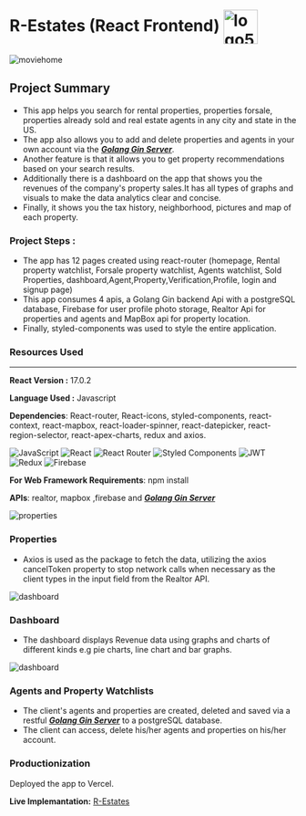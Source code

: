 # R-Estates (React Frontend) <img src="https://i.ibb.co/rmLT8kk/logo.png" alt="logo5" border="0" align="center" width="60" border-radius="15">
<img src="https://i.ibb.co/ph3VhnM/home.png" alt="moviehome" border="0">

## Project Summary 
* This app helps you search for rental properties, properties forsale, properties already sold and real estate agents in any city and state in the US.
* The app also allows you to add and delete properties and agents in your own account via the [***Golang Gin Server***](https://github.com/mk870/realEstateApp-server). 
* Another feature is that it allows you to get property recommendations based on your search results.
* Additionally there is a dashboard on the app that shows you the revenues of the company's property sales.It has all types of graphs and visuals to make the data analytics clear and concise.
* Finally, it shows you the tax history, neighborhood, pictures and map of each property.
### Project Steps :
* The app has 12 pages created using react-router (homepage, Rental property watchlist, Forsale property watchlist, Agents watchlist, Sold Properties, dashboard,Agent,Property,Verification,Profile, login and signup page)
* This app consumes 4 apis, a Golang Gin backend Api with a postgreSQL database, Firebase for user profile photo storage, Realtor Api for properties and agents and MapBox api for property location.
* Finally, styled-components was used to style the entire application.

### **Resources Used**
***
**React Version :** 17.0.2  

**Language Used :** Javascript

**Dependencies**:  React-router, React-icons, styled-components, react-context, react-mapbox, react-loader-spinner, react-datepicker, react-region-selector, react-apex-charts, redux and axios.  

![JavaScript](https://img.shields.io/badge/javascript-%23323330.svg?style=flat&logo=javascript&logoColor=%23F7DF1E) ![React](https://img.shields.io/badge/react-%2320232a.svg?style=flat&logo=react&logoColor=%2361DAFB)	![React Router](https://img.shields.io/badge/React_Router-CA4245?style=flat&logo=react-router&logoColor=white) ![Styled Components](https://img.shields.io/badge/styled--components-DB7093?style=flat&logo=styled-components&logoColor=white) ![JWT](https://img.shields.io/badge/JWT-black?style=flat&logo=JSON%20web%20tokens) ![Redux](https://img.shields.io/badge/redux-%23593d88.svg?style=flat&logo=redux&logoColor=white) ![Firebase](https://img.shields.io/badge/Firebase-039BE5?style=flat&logo=Firebase&logoColor=white)

**For Web Framework Requirements**: npm install

**APIs**: realtor, mapbox ,firebase  and [***Golang Gin Server***](https://github.com/mk870/realEstateApp-server) 

<img src="https://i.ibb.co/VY2zM5m/properties.png" alt="properties" border="0">

### **Properties** 
* Axios is used as the package to fetch the data, utilizing the axios cancelToken property to stop network calls when necessary as the client types in the input field from the Realtor API.

<img src="https://i.ibb.co/N7sdmXc/dashboard.png" alt="dashboard" border="0">

### **Dashboard**  
* The dashboard displays Revenue data using graphs and charts of different kinds e.g pie charts, line chart and bar graphs.

<img src="https://i.ibb.co/w6hYy1N/property.png" alt="dashboard" border="0">

### **Agents and Property Watchlists**  
* The client's agents and properties are created, deleted and saved via a restful [***Golang Gin Server***](https://github.com/mk870/realEstateApp-server) to a postgreSQL database.
* The client can access, delete his/her agents and properties on  his/her account.

### **Productionization**
Deployed the app to Vercel.

**Live Implemantation:** [R-Estates](https://r-estates.vercel.app/)



